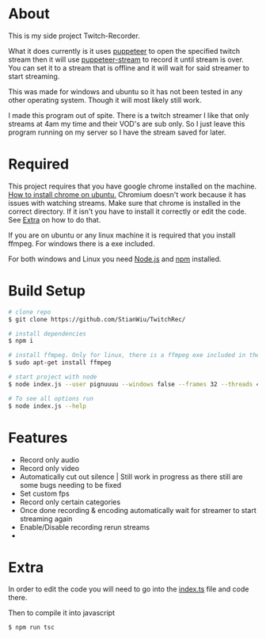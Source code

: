 # About

This is my side project Twitch-Recorder.

What it does currently is it uses [puppeteer](https://github.com/puppeteer/puppeteer) to open the specified twitch stream then it will use [puppeteer-stream](https://github.com/Flam3rboy/puppeteer-stream) to record it until stream is over. You can set it to a stream that is offline and it will wait for said streamer to start streaming.

This was made for windows and ubuntu so it has not been tested in any other operating system. Though it will most likely still work.

I made this program out of spite. There is a twitch streamer I like that only streams at 4am my time and their VOD's are sub only. So I just leave this program running on my server so I have the stream saved for later.

# Required

This project requires that you have google chrome installed on the machine. [How to install chrome on ubuntu.](https://askubuntu.com/questions/510056/how-to-install-google-chrome) Chromium doesn't work because it has issues with watching streams. Make sure that chrome is installed in the correct directory. If it isn't you have to install it correctly or edit the code. See [Extra](https://github.com/stianwiu/twitchrec#extra) on how to do that.

If you are on ubuntu or any linux machine it is required that you install ffmpeg. For windows there is a exe included.

For both windows and Linux you need [Node.js](https://nodejs.org/) and [npm](https://nodejs.org/) installed.

# Build Setup

```bash
# clone repo
$ git clone https://github.com/StianWiu/TwitchRec/

# install dependencies
$ npm i

# install ffmpeg. Only for linux, there is a ffmpeg exe included in the repository. Gotten from www.ffmpeg.org/
$ sudo apt-get install ffmpeg

# start project with node
$ node index.js --user pignuuuu --windows false --frames 32 --threads 4

# To see all options run
$ node index.js --help
```
# Features

  - Record only audio
  - Record only video
  - Automatically cut out silence | Still work in progress as there still are some bugs needing to be fixed
  - Set custom fps
  - Record only certain categories
  - Once done recording & encoding automatically wait for streamer to start streaming again
  - Enable/Disable recording rerun streams
  - 

# Extra

In order to edit the code you will need to go into the [index.ts](https://github.com/Pignuuu/twitch-recorder/blob/main/index.ts) file and code there.

Then to compile it into javascript

```bash
$ npm run tsc
```
